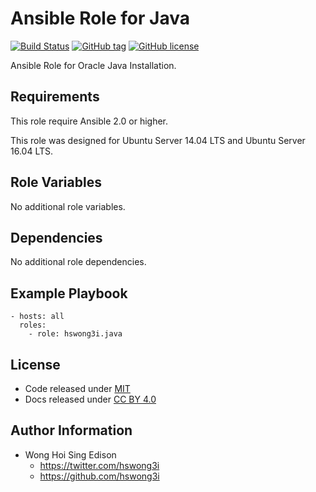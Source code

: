 Ansible Role for Java
=====================

[![Build Status](https://travis-ci.org/pantarei/ansible-role-java.svg?branch=master)](https://travis-ci.org/pantarei/ansible-role-java)
[![GitHub tag](https://img.shields.io/github/tag/pantarei/ansible-role-java.svg)](https://github.com/pantarei/ansible-role-java)
[![GitHub license](https://img.shields.io/github/license/pantarei/ansible-role-java.svg)](https://github.com/pantarei/ansible-role-java/blob/master/LICENSE)

Ansible Role for Oracle Java Installation.

Requirements
------------

This role require Ansible 2.0 or higher.

This role was designed for Ubuntu Server 14.04 LTS and Ubuntu Server 16.04 LTS.

Role Variables
--------------

No additional role variables.

Dependencies
------------

No additional role dependencies.

Example Playbook
----------------

    - hosts: all
      roles:
        - role: hswong3i.java

License
-------

-   Code released under [MIT](https://github.com/pantarei/ansible-role-java/blob/master/LICENSE)
-   Docs released under [CC BY 4.0](http://creativecommons.org/licenses/by/4.0/)

Author Information
------------------

-   Wong Hoi Sing Edison
    -   <a href="https://twitter.com/hswong3i" class="uri" class="uri">https://twitter.com/hswong3i</a>
    -   <a href="https://github.com/hswong3i" class="uri" class="uri">https://github.com/hswong3i</a>

